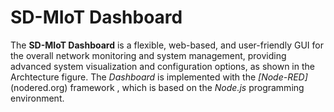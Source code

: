 # SD-MIoT Dashboard

The **SD-MIoT Dashboard** is a flexible, web-based, and user-friendly GUI for the overall network monitoring and system management, providing advanced system visualization and configuration options, as shown in the Archtecture figure. The *Dashboard* is implemented with the *[Node-RED]*(nodered.org) framework , which is based on the *Node.js* programming environment.
